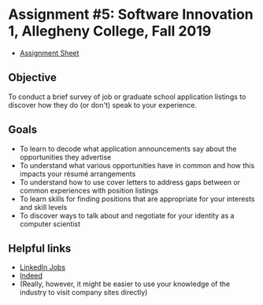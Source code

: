 # Assignment #5: Software Innovation 1, Allegheny College, Fall 2019

* [Assignment Sheet](CMPSC%20480%20-%20Assignment%205.pdf)

## Objective

To conduct a brief survey of job or graduate school application listings to discover how they do (or don't) speak to your experience.

## Goals

* To learn to decode what application announcements say about the opportunities they advertise
* To understand what various opportunities have in common and how this impacts your résumé arrangements
* To understand how to use cover letters to address gaps between or common experiences with position listings
* To learn skills for finding positions that are appropriate for your interests and skill levels
* To discover ways to talk about and negotiate for your identity as a computer scientist

## Helpful links

* [LinkedIn Jobs](https://www.linkedin.com/jobs)
* [Indeed](https://www.indeed.com/)
* (Really, however, it might be easier to use your knowledge of the industry to visit company sites directly)